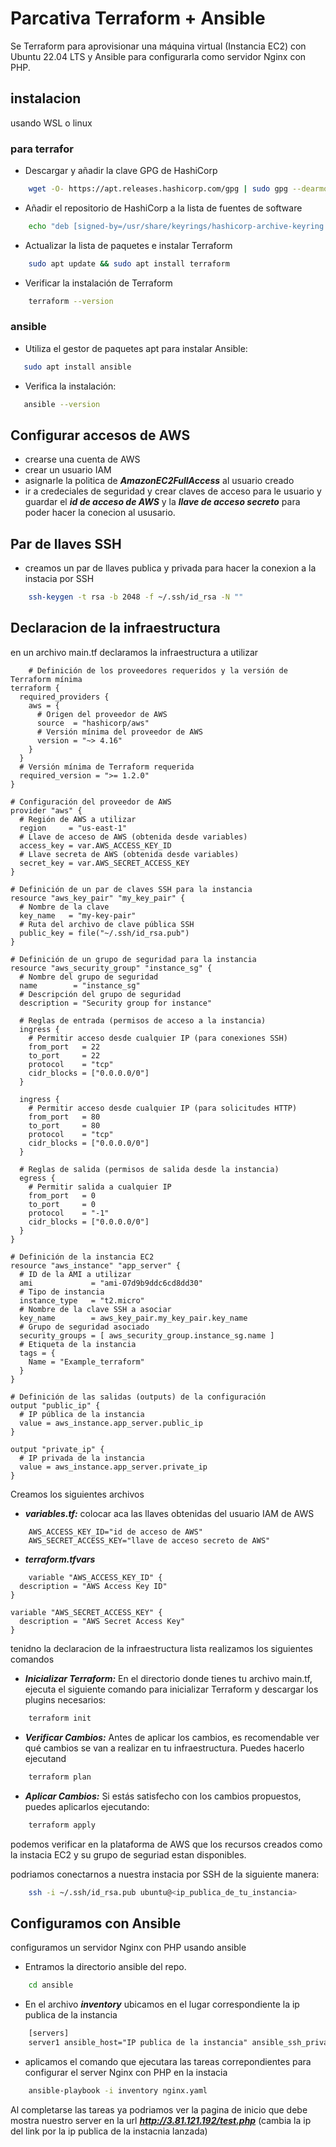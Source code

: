 # Parcativa Terraform + Ansible 
Se Terraform para aprovisionar una máquina virtual (Instancia EC2) con Ubuntu 22.04 LTS y Ansible para configurarla como servidor Nginx con PHP.

## instalacion 
usando WSL o linux
### para terrafor
- Descargar y añadir la clave GPG de HashiCorp
```bash
    wget -O- https://apt.releases.hashicorp.com/gpg | sudo gpg --dearmor -o /usr/share/keyrings/hashicorp-archive-keyring.gpg
```
- Añadir el repositorio de HashiCorp a la lista de fuentes de software
```bash
    echo "deb [signed-by=/usr/share/keyrings/hashicorp-archive-keyring.gpg] https://apt.releases.hashicorp.com $(lsb_release -cs) main" | sudo tee /etc/apt/sources.list.d/hashicorp.list
```
- Actualizar la lista de paquetes e instalar Terraform
```bash
    sudo apt update && sudo apt install terraform
```
- Verificar la instalación de Terraform
```bash
    terraform --version
```

###  ansible
- Utiliza el gestor de paquetes apt para instalar Ansible:
```bash
   sudo apt install ansible
```
- Verifica la instalación:
```bash
   ansible --version
```

## Configurar accesos de AWS
- crearse una cuenta de AWS
- crear un usuario IAM 
- asignarle la politica de ***AmazonEC2FullAccess*** al usuario creado
- ir a credeciales de seguridad y crear claves de acceso para le usuario y guardar el ***id de acceso de AWS*** y la ***llave de acceso secreto*** para poder hacer la conecion al ususario.

## Par de llaves SSH
- creamos un par de llaves publica y privada para hacer la conexion a la instacia por SSH
```bash
    ssh-keygen -t rsa -b 2048 -f ~/.ssh/id_rsa -N ""
```

## Declaracion de la infraestructura
en un archivo main.tf declaramos la infraestructura a utilizar 
``` hcl
    # Definición de los proveedores requeridos y la versión de Terraform mínima
terraform {
  required_providers {
    aws = {
      # Origen del proveedor de AWS
      source  = "hashicorp/aws"  
      # Versión mínima del proveedor de AWS
      version = "~> 4.16"         
    }
  }
  # Versión mínima de Terraform requerida
  required_version = ">= 1.2.0"   
}

# Configuración del proveedor de AWS
provider "aws" {
  # Región de AWS a utilizar
  region     = "us-east-1"           
  # Llave de acceso de AWS (obtenida desde variables)    
  access_key = var.AWS_ACCESS_KEY_ID    
  # Llave secreta de AWS (obtenida desde variables)  
  secret_key = var.AWS_SECRET_ACCESS_KEY  
}

# Definición de un par de claves SSH para la instancia
resource "aws_key_pair" "my_key_pair" {
  # Nombre de la clave
  key_name   = "my-key-pair"          
  # Ruta del archivo de clave pública SSH    
  public_key = file("~/.ssh/id_rsa.pub")   
}

# Definición de un grupo de seguridad para la instancia
resource "aws_security_group" "instance_sg" {
  # Nombre del grupo de seguridad
  name        = "instance_sg"            
  # Descripción del grupo de seguridad  
  description = "Security group for instance"  

  # Reglas de entrada (permisos de acceso a la instancia)
  ingress {
    # Permitir acceso desde cualquier IP (para conexiones SSH)
    from_port   = 22
    to_port     = 22
    protocol    = "tcp"
    cidr_blocks = ["0.0.0.0/0"]            
  }

  ingress {
    # Permitir acceso desde cualquier IP (para solicitudes HTTP)
    from_port   = 80
    to_port     = 80
    protocol    = "tcp"
    cidr_blocks = ["0.0.0.0/0"]            
  }

  # Reglas de salida (permisos de salida desde la instancia)
  egress {
    # Permitir salida a cualquier IP
    from_port   = 0
    to_port     = 0
    protocol    = "-1"
    cidr_blocks = ["0.0.0.0/0"]            
  }
}

# Definición de la instancia EC2
resource "aws_instance" "app_server" {
  # ID de la AMI a utilizar
  ami             = "ami-07d9b9ddc6cd8dd30"     
  # Tipo de instancia   
  instance_type   = "t2.micro"                  
  # Nombre de la clave SSH a asociar    
  key_name        = aws_key_pair.my_key_pair.key_name  
  # Grupo de seguridad asociado
  security_groups = [ aws_security_group.instance_sg.name ]  
  # Etiqueta de la instancia
  tags = {
    Name = "Example_terraform"                      
  }
}

# Definición de las salidas (outputs) de la configuración
output "public_ip" {
  # IP pública de la instancia
  value = aws_instance.app_server.public_ip         
}

output "private_ip" {
  # IP privada de la instancia
  value = aws_instance.app_server.private_ip        
}
```
Creamos los siguientes archivos
- ***variables.tf:*** colocar aca las llaves obtenidas del usuario IAM de AWS
```hcl
    AWS_ACCESS_KEY_ID="id de acceso de AWS"
    AWS_SECRET_ACCESS_KEY="llave de acceso secreto de AWS"
```
- ***terraform.tfvars***
```hcl
    variable "AWS_ACCESS_KEY_ID" {
  description = "AWS Access Key ID"
}

variable "AWS_SECRET_ACCESS_KEY" {
  description = "AWS Secret Access Key"
}
```

tenidno la declaracion de la infraestructura lista realizamos los siguientes comandos 
- ***Inicializar Terraform:*** En el directorio donde tienes tu archivo main.tf, ejecuta el siguiente comando para inicializar Terraform y descargar los plugins necesarios:
```bash
    terraform init
```
- ***Verificar Cambios:*** Antes de aplicar los cambios, es recomendable ver qué cambios se van a realizar en tu infraestructura. Puedes hacerlo ejecutand
```bash
    terraform plan
```
- ***Aplicar Cambios:*** Si estás satisfecho con los cambios propuestos, puedes aplicarlos ejecutando:
```bash
    terraform apply
```
podemos verificar en la plataforma de AWS que los recursos creados como la instacia EC2 y su grupo de seguriad estan disponibles.

podriamos conectarnos a nuestra instacia por SSH de la siguiente manera:
```bash
    ssh -i ~/.ssh/id_rsa.pub ubuntu@<ip_publica_de_tu_instancia>
```

## Configuramos con Ansible
configuramos un servidor Nginx con PHP usando ansible
- Entramos la directorio ansible del repo.
```bash
    cd ansible
```
- En el archivo ***inventory*** ubicamos en el lugar correspondiente la ip publica de la instancia 
```txt
    [servers]
    server1 ansible_host="IP publica de la instancia" ansible_ssh_private_key_file=~/.ssh/id_rsa
```
- aplicamos el comando que ejecutara las tareas correpondientes para configurar el server Nginx con PHP en la instacia
```bash
    ansible-playbook -i inventory nginx.yaml
```
Al completarse las tareas ya podriamos ver la pagina de inicio que debe mostra nuestro server en la url ***http://3.81.121.192/test.php*** (cambia la ip del link por la ip publica de la instacnia lanzada)
